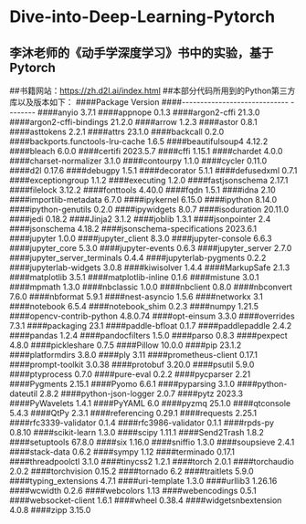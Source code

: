 # Dive-into-Deep-Learning-Pytorch
## 李沐老师的《动手学深度学习》书中的实验，基于Pytorch
##书籍网站：https://zh.d2l.ai/index.html
##本部分代码所用到的Python第三方库以及版本如下：
####Package                       Version
####----------------------------- --------
####anyio                         3.7.1
####appnope                       0.1.3
####argon2-cffi                   21.3.0
####argon2-cffi-bindings          21.2.0
####arrow                         1.2.3
####astor                         0.8.1
####asttokens                     2.2.1
####attrs                         23.1.0
####backcall                      0.2.0
####backports.functools-lru-cache 1.6.5
####beautifulsoup4                4.12.2
####bleach                        6.0.0
####certifi                       2023.5.7
####cffi                          1.15.1
####chardet                       4.0.0
####charset-normalizer            3.1.0
####contourpy                     1.1.0
####cycler                        0.11.0
####d2l                           0.17.6
####debugpy                       1.5.1
####decorator                     5.1.1
####defusedxml                    0.7.1
####exceptiongroup                1.1.2
####executing                     1.2.0
####fastjsonschema                2.17.1
####filelock                      3.12.2
####fonttools                     4.40.0
####fqdn                          1.5.1
####idna                          2.10
####importlib-metadata            6.7.0
####ipykernel                     6.15.0
####ipython                       8.14.0
####ipython-genutils              0.2.0
####ipywidgets                    8.0.7
####isoduration                   20.11.0
####jedi                          0.18.2
####Jinja2                        3.1.2
####joblib                        1.3.1
####jsonpointer                   2.4
####jsonschema                    4.18.2
####jsonschema-specifications     2023.6.1
####jupyter                       1.0.0
####jupyter_client                8.3.0
####jupyter-console               6.6.3
####jupyter_core                  5.3.0
####jupyter-events                0.6.3
####jupyter_server                2.7.0
####jupyter_server_terminals      0.4.4
####jupyterlab-pygments           0.2.2
####jupyterlab-widgets            3.0.8
####kiwisolver                    1.4.4
####MarkupSafe                    2.1.3
####matplotlib                    3.5.1
####matplotlib-inline             0.1.6
####mistune                       3.0.1
####mpmath                        1.3.0
####nbclassic                     1.0.0
####nbclient                      0.8.0
####nbconvert                     7.6.0
####nbformat                      5.9.1
####nest-asyncio                  1.5.6
####networkx                      3.1
####notebook                      6.5.4
####notebook_shim                 0.2.3
####numpy                         1.21.5
####opencv-contrib-python         4.8.0.74
####opt-einsum                    3.3.0
####overrides                     7.3.1
####packaging                     23.1
####paddle-bfloat                 0.1.7
####paddlepaddle                  2.4.2
####pandas                        1.2.4
####pandocfilters                 1.5.0
####parso                         0.8.3
####pexpect                       4.8.0
####pickleshare                   0.7.5
####Pillow                        10.0.0
####pip                           23.1.2
####platformdirs                  3.8.0
####ply                           3.11
####prometheus-client             0.17.1
####prompt-toolkit                3.0.38
####protobuf                      3.20.0
####psutil                        5.9.0
####ptyprocess                    0.7.0
####pure-eval                     0.2.2
####pycparser                     2.21
####Pygments                      2.15.1
####Pyomo                         6.6.1
####pyparsing                     3.1.0
####python-dateutil               2.8.2
####python-json-logger            2.0.7
####pytz                          2023.3
####PyWavelets                    1.4.1
####PyYAML                        6.0
####pyzmq                         25.1.0
####qtconsole                     5.4.3
####QtPy                          2.3.1
####referencing                   0.29.1
####requests                      2.25.1
####rfc3339-validator             0.1.4
####rfc3986-validator             0.1.1
####rpds-py                       0.8.10
####scikit-learn                  1.3.0
####scipy                         1.11.1
####Send2Trash                    1.8.2
####setuptools                    67.8.0
####six                           1.16.0
####sniffio                       1.3.0
####soupsieve                     2.4.1
####stack-data                    0.6.2
####sympy                         1.12
####terminado                     0.17.1
####threadpoolctl                 3.1.0
####tinycss2                      1.2.1
####torch                         2.0.1
####torchaudio                    2.0.2
####torchvision                   0.15.2
####tornado                       6.2
####traitlets                     5.9.0
####typing_extensions             4.7.1
####uri-template                  1.3.0
####urllib3                       1.26.16
####wcwidth                       0.2.6
####webcolors                     1.13
####webencodings                  0.5.1
####websocket-client              1.6.1
####wheel                         0.38.4
####widgetsnbextension            4.0.8
####zipp                          3.15.0

